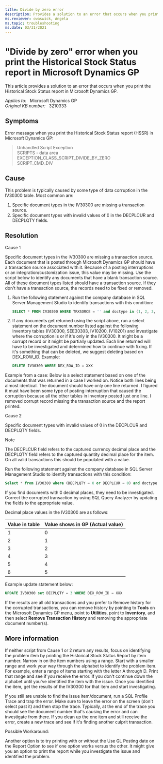 ```yaml
---
title: Divide by zero error
description: Provides a solution to an error that occurs when you print the Historical Stock Status report in Microsoft Dynamics GP.
ms.reviewer: cwaswick, Angela
ms.topic: troubleshooting
ms.date: 03/31/2021
---
```

# "Divide by zero" error when you print the Historical Stock Status report in Microsoft Dynamics GP

This article provides a solution to an error that occurs when you print the Historical Stock Status report in Microsoft Dynamics GP.

_Applies to:_ &nbsp; Microsoft Dynamics GP  
_Original KB number:_ &nbsp; 3210333

## Symptoms

Error message when you print the Historical Stock Status report (HSSR) in Microsoft Dynamics GP:

> Unhandled Script Exception  
SCRIPTS - data area  
EXCEPTION_CLASS_SCRIPT_DIVIDE_BY_ZERO  
SCRIPT_CMD_DIV

## Cause

This problem is typically caused by some type of data corruption in the IV30300 table. Most common are:

1. Specific document types in the IV30300 are missing a transaction source.
2. Specific document types with invalid values of 0 in the DECPLCUR and DECPLQTY fields.

## Resolution

Cause 1

Specific document types in the IV30300 are missing a transaction source. Each document that is posted through Microsoft Dynamics GP should have a transaction source associated with it. Because of a posting interruptions or an integration/customization issue, this value may be missing. Use the script below to identify any documents that have a blank transaction source. All of these document types listed should have a transaction source. If they don't have a transaction source, the records need to be fixed or removed.

1. Run the following statement against the company database in SQL Server Management Studio to identify transactions with this condition:

    ```sql
    SELECT * FROM IV30300 WHERE TRXSORCE = '' and doctype in (1, 2, 3, 4, 5, 6, 7) 
    ```

2. If any documents get returned using the script above, run a select statement on the document number listed against the following Inventory tables (IV30300, SEE30303, IV10200, IV10201) and investigate where the corruption is or if it's only in the IV30300. It might be a corrupt record or it might be partially updated. Each line returned will have to be investigated and determined how to continue with fixing. If it's something that can be deleted, we suggest deleting based on DEX_ROW_ID.
Example:

    ```sql
    DELETE IV30300 WHERE DEX_ROW_ID = XXX
    ```

Example from a case: Below is a select statement based on one of the documents that was returned in a case I worked on. Notice both lines being almost identical. The document should have only one line returned. I figured it must have been some type of posting interruption that caused the corruption because all the other tables in inventory posted just one line. I removed corrupt record missing the transaction source and the report printed.

Cause 2

Specific document types with invalid values of 0 in the DECPLCUR and DECPLQTY fields.

> [!NOTE]
> The DECPLCUR field refers to the captured currency decimal place and the DECPLQTY field refers to the captured quantity decimal place for the item. On all valid transactions this should be populated with a value.

Run the following statement against the company database in SQL Server Management Studio to identify transactions with this condition:

```sql
Select * from IV30300 where (DECPLQTY = 0 or DECPLCUR = 0) and doctype in (1, 2, 3, 4, 5, 6, 7) 
```

If you find documents with 0 decimal places, they need to be investigated. Correct the corrupted transaction by using SQL Query Analyzer by updating the fields to the appropriate value.

Decimal place values in the IV30300 are as follows:

|Value in table|Value shows in GP (Actual value)|
|---|---|
|1|0|
|2|1|
|3|2|
|4|3|
|5|4|
|6|5|
  
Example update statement below:

```sql
UPDATE IV30300 set DECPLQTY = 3 WHERE DEX_ROW_ID = XXX
```

If the results are all old transactions and you prefer to Remove history for the corrupted transactions, you can remove history by pointing to **Tools** on the Microsoft Dynamics GP menu, point to **Utilities**, point to **Inventory**, and then select **Remove Transaction History** and removing the appropriate document number(s).

## More information

If neither script from Cause 1 or 2 return any results, focus on identifying the problem item by printing the Historical Stock Status Report by item number. Narrow in on the item numbers using a range. Start with a smaller range and work your way through the alphabet to identify the problem item. For example, enter a range of items starting with the letter A through D. Print that range and see if you receive the error. If you don't continue down the alphabet until you've identified the item with the issue. Once you identified the item, get the results of the IV30300 for that item and start investigating.

If you still are unable to find the issue item/document, run a SQL Profile Trace and trap the error. Make sure to leave the error on the screen (don't select past it) and then stop the trace. Typically, at the end of the trace you should see the document number that's causing the error and can investigate from there. If you clean up the one item and still receive the error, create a new trace and see if it's finding another culprit transaction.

Possible Workaround:

Another option is to try printing with or without the Use GL Posting date on the Report Option to see if one option works versus the other. It might give you an option to print the report while you investigate the issue and identified the problem.
